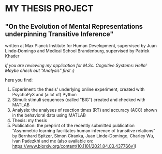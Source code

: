 # MY THESIS PROJECT

## "On the Evolution of Mental Representations underpinning Transitive Inference"

written at 
Max Planck Institute for Human Development, supervised by Juan Linde-Domingo and
Medical School Brandenburg, supervised by Patrick Khader

*if you are reviewing my application for M.Sc. Cognitive Systems: Hello! Maybe check out "Analysis" first :)*

here you find: 

1. Experiment: the thesis' underlying online experiment, created with PsychoPy3 and (a lot of) Python
2. Stimuli: stimuli sequences (called "BIG") created and checked with MATLAB
3. Analysis: the analyses of reaction times (RT) and accuracy (ACC) shown in the behavioral data using MATLAB
4. Thesis: my thesis
5. Publication: the preprint of the recently submitted publication "Asymmetric learning facilitates human inference 
of transitive relations" by Bernhard Spitzer, Simon Ciranka, Juan Linde-Domingo, Charley Wu, Ivan Padezkhi and me (also available on: https://www.biorxiv.org/content/10.1101/2021.04.03.437766v1)
